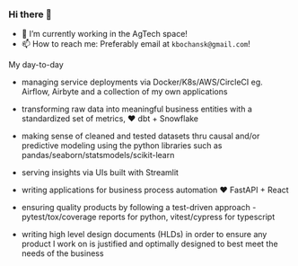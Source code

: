 ### Hi there 👋

- 🔭 I’m currently working in the AgTech space!
- 📫 How to reach me: Preferably email at `kbochansk@gmail.com`!

My day-to-day

- managing service deployments via Docker/K8s/AWS/CircleCI eg. Airflow, Airbyte and a collection of my own applications

- transforming raw data into meaningful business entities with a standardized set of metrics, ❤️ dbt + Snowflake

- making sense of cleaned and tested datasets thru causal and/or predictive modeling using the python libraries such as pandas/seaborn/statsmodels/scikit-learn

- serving insights via UIs built with Streamlit

- writing applications for business process automation ❤️ FastAPI + React

- ensuring quality products by following a test-driven approach - pytest/tox/coverage reports for python, vitest/cypress for typescript

- writing high level design documents (HLDs) in order to ensure any product I work on is justified and optimally designed to best meet the needs of the business

